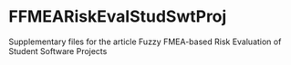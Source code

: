 # FFMEARiskEvalStudSwtProj
Supplementary files for the article Fuzzy FMEA-based Risk Evaluation of Student Software Projects
